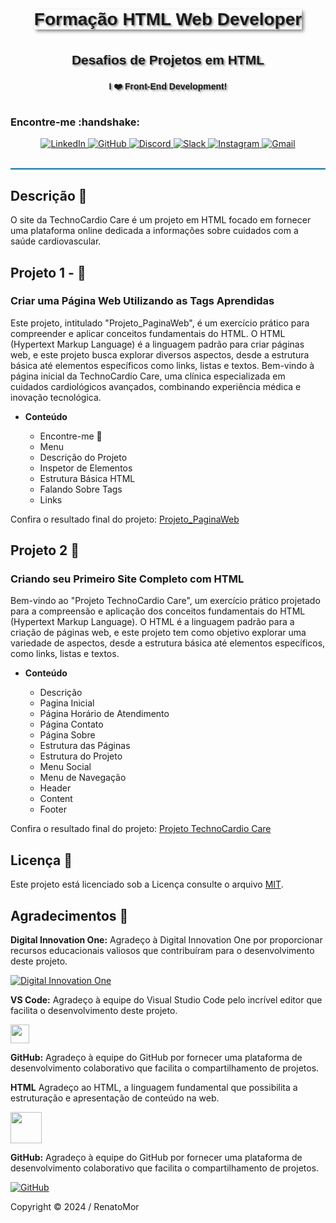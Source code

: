 <div style="border: 0px solid #00f; padding: 10px; display: flex; justify-content: center;">
    <div style="box-shadow: 3px 3px 5px #888; display: flex; align-items: center; text-align: center; font-family: 'Verdana', sans-serif;">        
        <h1 style="margin: 0; text-shadow: 2px 2px 3px #888;">Formação HTML Web Developer</h1>
    </div>
</div>

<br>
<div style="border: 0px solid #00f; padding: 10px; display: flex; align-items: center; justify-content: center; text-align: center; font-family: 'Lato', sans-serif;">
    <h2 style="margin: 0; text-shadow: 2px 2px 3px #888; font-family: 'Helvetica', sans-serif; text-decoration: none;">Desafios de Projetos em HTML</h2>
</div>


<div style="border: 0px solid #00f; padding: 10px; display: flex; align-items: center; justify-content: center; text-align: center;">
    <div style="display: flex; align-items: center; justify-content: center;">
               <h4 style="margin: 0; text-shadow: 2px 2px 3px #888; font-family: 'Raleway', sans-serif;">I ❤️ Front-End Development!</h4>
    </div>
</div>


<h3>Encontre-me :handshake: </h3> 


<p align="center">
    <a href="https://www.linkedin.com/in/renatomoreira-rm/" target="_blank">
        <img alt="LinkedIn" src="https://img.shields.io/badge/LinkedIn-0077B5?style=plastic&logo=linkedin&logoColor=white">
    </a>
    <a href="https://github.com/RenatoMor" target="_blank">
        <img alt="GitHub" src="https://img.shields.io/badge/GitHub-181717?style=plastic&logo=github&logoColor=white">
    </a>
    <a href="https://discord.com/channels/@me/1123380010779152444/" target="_blank">
        <img alt="Discord" src="https://img.shields.io/badge/Discord-5865F2?style=plastic&logo=discord&logoColor=white">
    </a>
</a>
    <a href="https://kovihq.slack.com/" target="_blank">
        <img alt="Slack" src="https://img.shields.io/badge/Slack-4A154B?style=plastic&logo=slack&logoColor=white">
    </a>
    <a href="https://www.instagram.com/renatomorspider/" target="_blank">
        <img alt="Instagram" src="https://img.shields.io/badge/Instagram-E4405F?style=plastic&logo=instagram&logoColor=white">
    </a>
    <a href="mailto:piano.tato@gmail.com" target="_blank">
        <img alt="Gmail" src="https://img.shields.io/badge/Gmail-EA4335?style=plastic&logo=gmail&logoColor=white">
    </a>
</p>
</p>
<br>

<div style="height: 2px; background-color: #0077B5;"></div>



## Descrição :footprints:

O site da  TechnoCardio Care é um projeto em HTML focado em fornecer uma plataforma online dedicada a informações sobre cuidados com a saúde cardiovascular.

## Projeto 1 - :footprints:

### Criar uma Página Web Utilizando as Tags Aprendidas

Este projeto, intitulado "Projeto_PaginaWeb", é um exercício prático para compreender e aplicar conceitos fundamentais do HTML. O HTML (Hypertext Markup Language) é a linguagem padrão para criar páginas web, e este projeto busca explorar diversos aspectos, desde a estrutura básica até elementos específicos como links, listas e textos.
Bem-vindo à página inicial da TechnoCardio Care, uma clínica especializada em cuidados cardiológicos avançados, combinando experiência médica e inovação tecnológica.


- **Conteúdo**

    - Encontre-me :handshake:
    - Menu
    - Descrição do Projeto
    - Inspetor de Elementos
    - Estrutura Básica HTML 
    - Falando Sobre Tags 
    - Links 
  

Confira o resultado final do projeto: [Projeto_PaginaWeb](https://renatomor.github.io/Projeto_PaginaWeb/)
   


## Projeto 2 :footprints:

### Criando seu Primeiro Site Completo com HTML

Bem-vindo ao "Projeto TechnoCardio Care", um exercício prático projetado para a compreensão e aplicação dos conceitos fundamentais do HTML (Hypertext Markup Language). O HTML é a linguagem padrão para a criação de páginas web, e este projeto tem como objetivo explorar uma variedade de aspectos, desde a estrutura básica até elementos específicos, como links, listas e textos.

 

- **Conteúdo**
  
  - Descrição
  - Pagina Inicial
  - Página Horário de Atendimento
  - Página Contato
  - Página Sobre
  - Estrutura das Páginas
  - Estrutura do Projeto
  - Menu Social
  - Menu de Navegação
  - Header
  - Content
  - Footer

Confira o resultado final do projeto: [Projeto TechnoCardio Care](https://renatomor.github.io/Projeto_TechnoCardio_Care/) 


## Licença :traffic_light:
Este projeto está licenciado sob a Licença consulte o arquivo 
 [MIT](https://opensource.org/licenses/MIT).


## Agradecimentos :tada:

**Digital Innovation One:** Agradeço à Digital Innovation One por proporcionar recursos educacionais valiosos que contribuíram para o desenvolvimento deste projeto.

[![Digital Innovation One](https://digitalinnovationone.github.io/roadmaps/assets/logo-dio.svg)](https://digitalinnovation.one/)

**VS Code:** Agradeço à equipe do Visual Studio Code pelo incrível editor que facilita o desenvolvimento deste projeto.

[<img src="https://code.visualstudio.com/assets/favicon.ico" width="30">](https://code.visualstudio.com/)


**GitHub:** Agradeço à equipe do GitHub por fornecer uma plataforma de desenvolvimento colaborativo que facilita o compartilhamento de projetos.

**HTML** Agradeço ao HTML, a linguagem fundamental que possibilita a estruturação e apresentação de conteúdo na web.

[<img src="https://www.w3.org/html/logo/downloads/HTML5_1Color_white.svg" width="50">](https://www.w3.org/TR/html52/)


**GitHub:** Agradeço à equipe do GitHub por fornecer uma plataforma de desenvolvimento colaborativo que facilita o compartilhamento de projetos.

[![GitHub](https://github.githubassets.com/favicons/favicon.png)](https://github.com/RenatoMor)

Copyright © 2024 / RenatoMor

